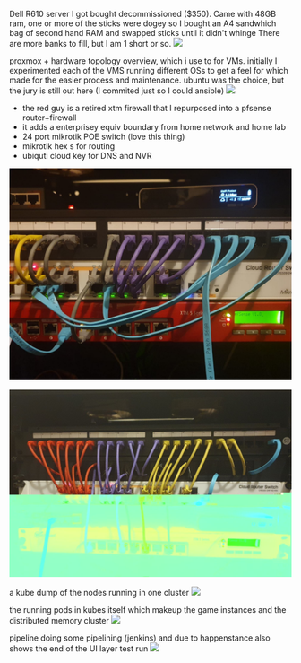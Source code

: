 Dell R610 server I got bought decommissioned ($350). Came with 48GB ram, one or more of the sticks were dogey so I bought an A4 sandwhich bag of second hand RAM and swapped sticks until it didn't whinge There are more banks to fill, but I am 1 short or so.
![](images/server-R610.png)

proxmox + hardware topology overview, which i use to for VMs. initially I experimented each of the VMS running different OSs to get a feel for which made for the easier process and maintenance. ubuntu was the choice, but the jury is still out here (I commited just so I could ansible)
![](images/proxmox.png)

* the red guy is a retired xtm firewall that I repurposed into a pfsense router+firewall
* it adds a enterprisey equiv boundary from home network and home lab
* 24 port mikrotik POE switch (love this thing)
* mikrotik hex s for routing
* ubiquti cloud key for DNS and NVR

![](images/rack-stack1.jpg)

![](images/rack-stack2.jpg)

a kube dump of the nodes running in one cluster
![](images/kube-nodes.png)

the running pods in kubes itself which makeup the game instances and the distributed memory cluster
![](images/kube-deployments.png)

pipeline doing some pipelining (jenkins) and due to happenstance also shows the end of the UI layer test run
![](images/pipeline.png)
